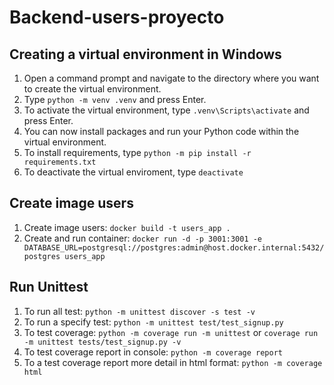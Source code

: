 # Backend-users-proyecto

## Creating a virtual environment in Windows
1. Open a command prompt and navigate to the directory where you want to create the virtual environment.
2. Type `python -m venv .venv` and press Enter.
3. To activate the virtual environment, type `.venv\Scripts\activate` and press Enter.
4. You can now install packages and run your Python code within the virtual environment.
5. To install requirements, type `python -m pip install -r requirements.txt`
6. To deactivate the virtual enviroment, type `deactivate`
## Create image users
1. Create image users: `docker build -t users_app .`
2. Create and run container: `docker run -d -p 3001:3001 -e DATABASE_URL=postgresql://postgres:admin@host.docker.internal:5432/postgres users_app`

## Run Unittest
1. To run all test: `python -m unittest discover -s test -v`
2. To run a specify test: `python -m unittest test/test_signup.py`
3. To test coverage: `python -m coverage run -m unittest` or `coverage run -m unittest tests/test_signup.py -v`
4. To test coverage report in console: `python -m coverage report`
5. To a test coverage report more detail in html format: `python -m coverage html`